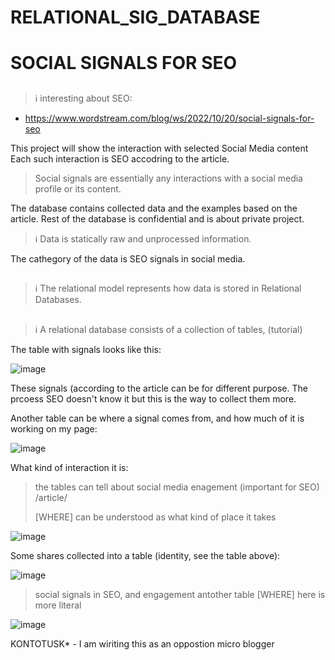 # RELATIONAL_SIG_DATABASE
# SOCIAL SIGNALS FOR SEO

##
> ℹ️ interesting about SEO:
- https://www.wordstream.com/blog/ws/2022/10/20/social-signals-for-seo

This project will show the interaction with selected Social Media content
Each such interaction is SEO accodring to the article.

> Social signals are essentially any interactions with a social media profile or its content.

The database contains collected data and the examples based on the article.
Rest of the database is confidential and is about private project.

> ℹ️ Data is statically raw and unprocessed information. 

The cathegory of the data is SEO signals in social media.

##
> ℹ️ The relational model represents how data is stored in Relational Databases.  
##
> ℹ️ A relational database consists of a collection of tables, (tutorial)

The table with signals looks like this:

![image](https://github.com/jacekturek/RELATIONAL_SIG_DATABASE/assets/62720909/e7fe7324-008a-4584-ac83-9533c507dd0e)

These signals (according to the article can be for different purpose.
The prcoess SEO doesn't know it but this is the way to collect them more.

Another table can be where a signal comes from, and how much of it is working on my page:

![image](https://github.com/jacekturek/RELATIONAL_SIG_DATABASE/assets/62720909/c1b88abe-9467-47a5-b385-f7681b53a280)

What kind of interaction it is:

> the tables can tell about social media enagement (important for SEO) /article/
> 
> [WHERE] can be understood as what kind of place it takes

![image](https://github.com/jacekturek/RELATIONAL_SIG_DATABASE/assets/62720909/1757b56d-b46b-4bf8-a100-478dbc14e96b)

Some shares collected into a table (identity, see the table above):

![image](https://github.com/jacekturek/RELATIONAL_SIG_DATABASE/assets/62720909/4cb5cd42-9dc2-4732-a370-acdaa5d1af89)

> social signals in SEO, and engagement antother table
> [WHERE] here is more literal

![image](https://github.com/jacekturek/RELATIONAL_SIG_DATABASE/assets/62720909/905fe13e-8970-4c9b-9553-6d83561e6610)

KONTOTUSK* - I am wiriting this as an oppostion micro blogger
